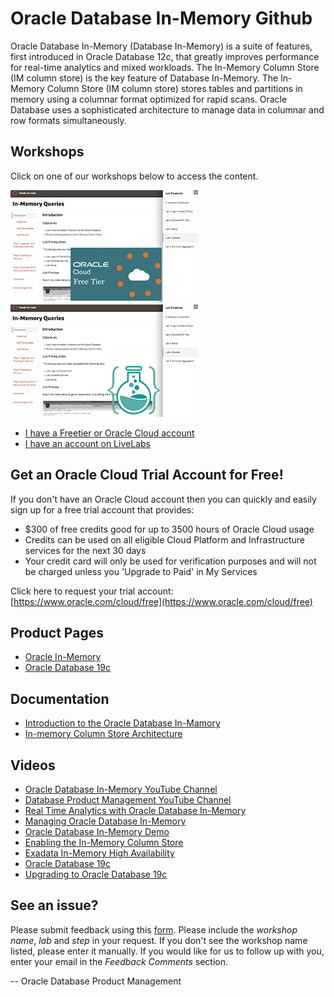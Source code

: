 # Oracle Database In-Memory Github


Oracle Database In-Memory (Database In-Memory) is a suite of features, first introduced in Oracle Database 12c, that greatly improves performance for real-time analytics and mixed workloads. The In-Memory Column Store (IM column store) is the key feature of Database In-Memory. The In-Memory Column Store (IM column store) stores tables and partitions in memory using a columnar format optimized for rapid scans. Oracle Database uses a sophisticated architecture to manage data in columnar and row formats simultaneously. 

## Workshops
Click on one of our workshops below to access the content.

[![](./images/screenshot-freetier.png)](https://oracle.github.io/learning-library/data-management-library/database/in-memory/freetier/index.html)  ![](./images/transparent.png " ")  [![](./images/screenshot-livelabs.png)](https://oracle.github.io/learning-library/data-management-library/database/in-memory/livelabs/index.html)


- [I have a Freetier or Oracle Cloud account](https://oracle.github.io/learning-library/data-management-library/database/in-memory/freetier/index.html)
- [I have an account on LiveLabs](https://oracle.github.io/learning-library/data-management-library/database/in-memory/livelabs/index.html)


## Get an Oracle Cloud Trial Account for Free!
If you don't have an Oracle Cloud account then you can quickly and easily sign up for a free trial account that provides:
- $300 of free credits good for up to 3500 hours of Oracle Cloud usage
- Credits can be used on all eligible Cloud Platform and Infrastructure services for the next 30 days
- Your credit card will only be used for verification purposes and will not be charged unless you 'Upgrade to Paid' in My Services

Click here to request your trial account: [https://www.oracle.com/cloud/free](https://www.oracle.com/cloud/free)


## Product Pages
- [Oracle In-Memory](https://www.oracle.com/database/technologies/in-memory.html)
- [Oracle Database 19c](https://www.oracle.com/database/)

## Documentation
- [Introduction to the Oracle Database In-Mamory](https://docs.oracle.com/en/database/oracle/oracle-database/19/inmem/intro-to-in-memory-column-store.html#GUID-BFA53515-7643-41E5-A296-654AB4A9F9E7)
- [In-memory Column Store Architecture](https://docs.oracle.com/en/database/oracle/oracle-database/19/inmem/in-memory-column-store-architecture.html#GUID-EEA265EE-8FBA-4457-8C3F-315B9EEA2224)

## Videos
- [Oracle Database In-Memory YouTube Channel](https://www.youtube.com/channel/UCSYHgTG68nrHa5aTGfFH4pA)
- [Database Product Management YouTube Channel](https://www.youtube.com/channel/UCr6mzwq_gcdsefQWBI72wIQ)
- [Real Time Analytics with Oracle Database In-Memory](https://www.youtube.com/watch?v=eToO3PRIs8k)
- [Managing Oracle Database In-Memory](https://www.youtube.com/watch?v=IZ7UMoQxtLo)
- [Oracle Database In-Memory Demo](https://www.youtube.com/watch?v=mF-h26iKTYY)
- [Enabling the In-Memory Column Store](https://www.youtube.com/watch?v=dZ9cnIL6KKw)
- [Exadata In-Memory High Availability](https://www.youtube.com/watch?v=j3n5ZjUvcD0)
- [Oracle Database 19c](https://www.youtube.com/watch?v=EVPNyL2vAVI)
- [Upgrading to Oracle Database 19c](https://www.youtube.com/watch?v=lOzL5irmuJo)

## See an issue?
Please submit feedback using this [form](https://apexapps.oracle.com/pls/apex/f?p=133:1:::::P1_FEEDBACK:1). Please include the *workshop name*, *lab* and *step* in your request.  If you don't see the workshop name listed, please enter it manually. If you would like for us to follow up with you, enter your email in the *Feedback Comments* section.

-- Oracle Database Product Management
